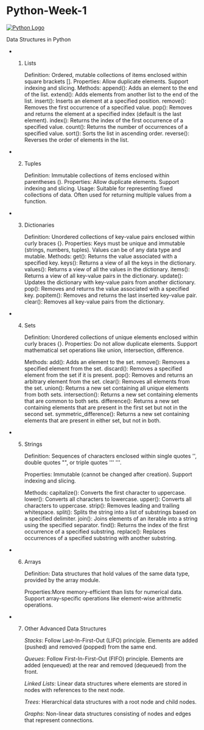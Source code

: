 # Python-Week-1
[![Python Logo](https://www.python.org/static/img/python-logo.png)](https://www.python.org/)

Data Structures in Python
- 1. Lists

      Definition: Ordered, mutable collections of items enclosed within square brackets [].
Properties:
Allow duplicate elements.
Support indexing and slicing.
Methods:
append(): Adds an element to the end of the list.
extend(): Adds elements from another list to the end of the list.
insert(): Inserts an element at a specified position.
remove(): Removes the first occurrence of a specified value.
pop(): Removes and returns the element at a specified index (default is the last element).
index(): Returns the index of the first occurrence of a specified value.
count(): Returns the number of occurrences of a specified value.
sort(): Sorts the list in ascending order.
reverse(): Reverses the order of elements in the list.

- 2. Tuples

     Definition: Immutable collections of items enclosed within parentheses ().
Properties:
Allow duplicate elements.
Support indexing and slicing.
Usage:
Suitable for representing fixed collections of data.
Often used for returning multiple values from a function.
- 3. Dictionaries

     Definition: Unordered collections of key-value pairs enclosed within curly braces {}.
Properties:
Keys must be unique and immutable (strings, numbers, tuples).
Values can be of any data type and mutable.
Methods:
get(): Returns the value associated with a specified key.
keys(): Returns a view of all the keys in the dictionary.
values(): Returns a view of all the values in the dictionary.
items(): Returns a view of all key-value pairs in the dictionary.
update(): Updates the dictionary with key-value pairs from another dictionary.
pop(): Removes and returns the value associated with a specified key.
popitem(): Removes and returns the last inserted key-value pair.
clear(): Removes all key-value pairs from the dictionary.
- 4. Sets

     Definition: Unordered collections of unique elements enclosed within curly braces {}.
Properties:
Do not allow duplicate elements.
Support mathematical set operations like union, intersection, difference. 

     Methods:
add(): Adds an element to the set.
remove(): Removes a specified element from the set.
discard(): Removes a specified element from the set if it is present.
pop(): Removes and returns an arbitrary element from the set.
clear(): Removes all elements from the set.
union(): Returns a new set containing all unique elements from both sets.
intersection(): Returns a new set containing elements that are common to both sets.
difference(): Returns a new set containing elements that are present in the first set but not in the second set.
symmetric_difference(): Returns a new set containing elements that are present in either set, but not in both.
- 5. Strings

     Definition: Sequences of characters enclosed within single quotes '', double quotes "", or triple quotes ''' '''.

     Properties:
Immutable (cannot be changed after creation).
Support indexing and slicing.

     Methods:
capitalize(): Converts the first character to uppercase.
lower(): Converts all characters to lowercase.
upper(): Converts all characters to uppercase.
strip(): Removes leading and trailing whitespace.
split(): Splits the string into a list of substrings based on a specified delimiter.
join(): Joins elements of an iterable into a string using the specified separator.
find(): Returns the index of the first occurrence of a specified substring.
replace(): Replaces occurrences of a specified substring with another substring.

- 6. Arrays

     Definition: Data structures that hold values of the same data type, provided by the array module.

     Properties:More memory-efficient than lists for numerical data.
Support array-specific operations like element-wise arithmetic operations.


- 7. Other Advanced Data Structures

     *Stacks*: Follow Last-In-First-Out (LIFO) principle. Elements are added (pushed) and removed (popped) from the same end.
 
     *Queues*: Follow First-In-First-Out (FIFO) principle. Elements are added (enqueued) at the rear and removed (dequeued) from the front.

     *Linked Lists*: Linear data structures where elements are stored in nodes with references to the next node.

     *Trees*: Hierarchical data structures with a root node and child nodes.

     *Graphs*: Non-linear data structures consisting of nodes and edges that represent connections.